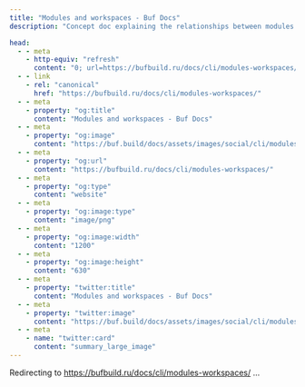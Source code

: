 ```yaml
---
title: "Modules and workspaces - Buf Docs"
description: "Concept doc explaining the relationships between modules and workspaces"

head:
  - - meta
    - http-equiv: "refresh"
      content: "0; url=https://bufbuild.ru/docs/cli/modules-workspaces/"
  - - link
    - rel: "canonical"
      href: "https://bufbuild.ru/docs/cli/modules-workspaces/"
  - - meta
    - property: "og:title"
      content: "Modules and workspaces - Buf Docs"
  - - meta
    - property: "og:image"
      content: "https://buf.build/docs/assets/images/social/cli/modules-workspaces.png"
  - - meta
    - property: "og:url"
      content: "https://bufbuild.ru/docs/cli/modules-workspaces/"
  - - meta
    - property: "og:type"
      content: "website"
  - - meta
    - property: "og:image:type"
      content: "image/png"
  - - meta
    - property: "og:image:width"
      content: "1200"
  - - meta
    - property: "og:image:height"
      content: "630"
  - - meta
    - property: "twitter:title"
      content: "Modules and workspaces - Buf Docs"
  - - meta
    - property: "twitter:image"
      content: "https://buf.build/docs/assets/images/social/cli/modules-workspaces.png"
  - - meta
    - name: "twitter:card"
      content: "summary_large_image"
---
```

Redirecting to <https://bufbuild.ru/docs/cli/modules-workspaces/> ...
